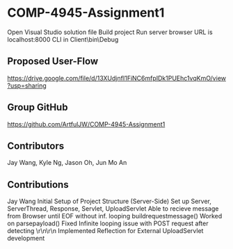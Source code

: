# COMP-4945-Assignment1
Open Visual Studio solution file
Build project
Run server
browser URL is localhost:8000
CLI in Client\bin\Debug

## Proposed User-Flow
https://drive.google.com/file/d/13XUdjnfI1FiNC6mfpIDk1PUEhc1vqKmO/view?usp=sharing

## Group GitHub
https://github.com/ArtfulJW/COMP-4945-Assignment1

## Contributors
Jay Wang, Kyle Ng, Jason Oh, Jun Mo An

## Contributions
Jay Wang
Initial Setup of Project Structure (Server-Side)
Set up Server, ServerThread, Response, Servlet, UploadServlet
Able to recieve message from Browser until EOF without inf. looping
buildrequestmessage()
Worked on parsepayload()
Fixed Infinite looping issue with POST request after detecting \r\n\r\n
Implemented Reflection for External UploadServlet development
